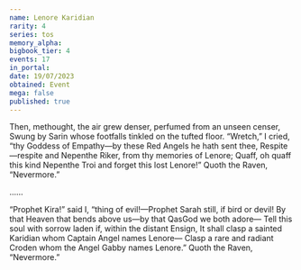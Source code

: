 ```yaml
---
name: Lenore Karidian
rarity: 4
series: tos
memory_alpha:
bigbook_tier: 4
events: 17
in_portal:
date: 19/07/2023
obtained: Event
mega: false
published: true
---
```


Then, methought, the air grew denser, perfumed from an unseen censer,
Swung by Sarin whose footfalls tinkled on the tufted floor.
“Wretch,” I cried, “thy Goddess of Empathy—by these Red Angels he hath sent thee,
Respite—respite and Nepenthe Riker, from thy memories of Lenore;
Quaff, oh quaff this kind Nepenthe Troi and forget this lost Lenore!”
Quoth the Raven, “Nevermore.”

……

“Prophet Kira!” said I, “thing of evil!—Prophet Sarah still, if bird or devil!
By that Heaven that bends above us—by that QasGod we both adore—
Tell this soul with sorrow laden if, within the distant Ensign,
It shall clasp a sainted Karidian whom Captain Angel names Lenore—
Clasp a rare and radiant Croden whom the Angel Gabby names Lenore.”
Quoth the Raven, “Nevermore.”
